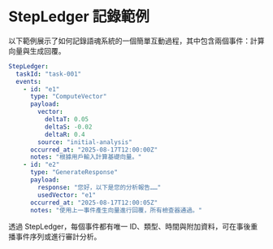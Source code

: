 # StepLedger 記錄範例

以下範例展示了如何記錄語魂系統的一個簡單互動過程，其中包含兩個事件：計算向量與生成回覆。

```yaml
StepLedger:
  taskId: "task-001"
  events:
    - id: "e1"
      type: "ComputeVector"
      payload:
        vector:
          deltaT: 0.05
          deltaS: -0.02
          deltaR: 0.4
        source: "initial-analysis"
      occurred_at: "2025-08-17T12:00:00Z"
      notes: "根據用戶輸入計算基礎向量。"
    - id: "e2"
      type: "GenerateResponse"
      payload:
        response: "您好，以下是您的分析報告……"
        usedVector: "e1"
      occurred_at: "2025-08-17T12:00:05Z"
      notes: "使用上一事件產生向量進行回覆，所有檢查器通過。"
```

透過 StepLedger，每個事件都有唯一 ID、類型、時間與附加資料，可在事後重播事件序列或進行審計分析。
